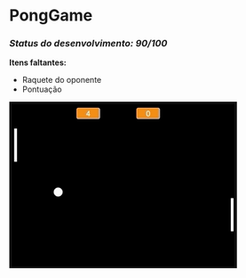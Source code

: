 # PongGame
<h3><em>Status do desenvolvimento: 90/100 </em></h3>

**Itens faltantes:**
* Raquete do oponente
* Pontuação

![Screenshot](gamewallpaper.png)
